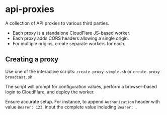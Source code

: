 # api-proxies

A collection of API proxies to various third parties.

* Each proxy is a standalone CloudFlare JS-based worker.
* Each proxy adds CORS headers allowing a single origin.
* For multiple origins, create separate workers for each.

## Creating a proxy

Use one of the interactive scripts: `create-proxy-simple.sh` or `create-proxy-broadcast.sh`.

The script will prompt for configuration values, perform
a browser-based login to CloudFlare, and deploy the worker.

Ensure accurate setup. For instance, to append `Authorization` header
with value `Bearer: 123`, input the complete value including `Bearer: `.
